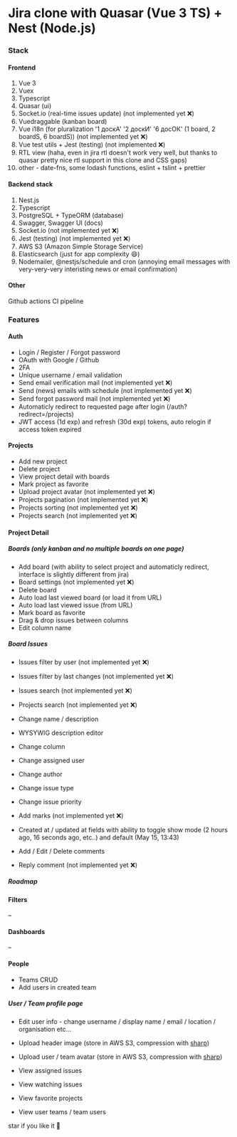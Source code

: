 # Jira clone with Quasar (Vue 3 TS) + Nest (Node.js)  

### Stack
#### Frontend

1. Vue 3
2. Vuex
3. Typescript
4. Quasar (ui)
5. Socket.io (real-time issues update) (not implemented yet ❌)
6. Vuedraggable (kanban board)
7. Vue i18n (for pluralization '1 доскА' '2 доскИ' '6 досОК' (1 board, 2 boardS, 6 boardS)) (not implemented yet ❌)
8. Vue test utils + Jest (testing) (not implemented ❌)
9. RTL view (haha, even in jira rtl doesn't work very well, but thanks to quasar pretty nice rtl support in this clone and CSS gaps)
10. other - date-fns, some lodash functions, eslint + tslint + prettier

#### Backend stack

1. Nest.js
2. Typescript
3. PostgreSQL + TypeORM (database)
4. Swagger, Swagger UI (docs)
5. Socket.io (not implemented yet ❌)
6. Jest (testing) (not implemented yet ❌)
7. AWS S3 (Amazon Simple Storage Service)
8. Elasticsearch (just for app complexity 😄) 
9. Nodemailer, @nestjs/schedule and cron (annoying email messages with very-very-very interisting news or email confirmation)

#### Other

Github actions CI pipeline

### Features
#### Auth

- Login / Register / Forgot password 
- OAuth with Google / Github
- 2FA
- Unique username / email validation  
- Send email verification mail (not implemented yet ❌) 
- Send (news) emails with schedule (not implemented yet ❌)
- Send forgot password mail (not implemented yet ❌)  
- Automaticly redirect to requested page after login (/auth?redirect=/projects)  
- JWT access (1d exp) and refresh (30d exp) tokens, auto relogin if access token expired  

#### Projects

- Add new project  
- Delete project  
- View project detail with boards  
- Mark project as favorite  
- Upload project avatar (not implemented yet ❌)  
- Projects pagination (not implemented yet ❌)  
- Projects sorting (not implemented yet ❌)  
- Projects search (not implemented yet ❌) 
  
#### Project Detail
##### Boards (only kanban and no multiple boards on one page)

- Add board (with ability to select project and automaticly redirect, interface is slightly different from jira)
- Board settings (not implemented yet ❌)  
- Delete board  
- Auto load last viewed board (or load it from URL)  
- Auto load last viewed issue (from URL)  
- Mark board as favorite  
- Drag & drop issues between columns
- Edit column name

##### Board Issues

- Issues filter by user (not implemented yet ❌)  
- Issues filter by last changes (not implemented yet ❌)  
- Issues search (not implemented yet ❌)  
  
- Projects search (not implemented yet ❌) 
- Change name / description
- WYSYWIG description editor
- Change column
- Change assigned user
- Change author
- Change issue type
- Change issue priority
- Add marks (not implemented yet ❌) 
- Created at / updated at fields with ability to toggle show mode (2 hours ago, 16 seconds ago, etc..) and default (May 15, 13:43)
- Add / Edit / Delete comments
- Reply comment (not implemented yet ❌) 

##### Roadmap    
  
#### Filters
–
  
#### Dashboards
–

#### People
- Teams CRUD
- Add users in created team

##### User / Team profile page
- Edit user info - change username / display name / email / location / organisation etc...

- Upload header image (store in AWS S3, compression with [sharp](https://github.com/lovell/sharp))
- Upload user / team avatar (store in AWS S3, compression with [sharp](https://github.com/lovell/sharp))

- View assigned issues
- View watching issues
- View favorite projects
- View user teams / team users  
  
star if you like it 🤩


